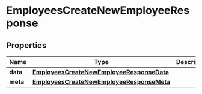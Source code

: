 

# EmployeesCreateNewEmployeeResponse


## Properties

| Name | Type | Description | Notes |
|------------ | ------------- | ------------- | -------------|
|**data** | [**EmployeesCreateNewEmployeeResponseData**](EmployeesCreateNewEmployeeResponseData.md) |  |  [optional] |
|**meta** | [**EmployeesCreateNewEmployeeResponseMeta**](EmployeesCreateNewEmployeeResponseMeta.md) |  |  [optional] |



